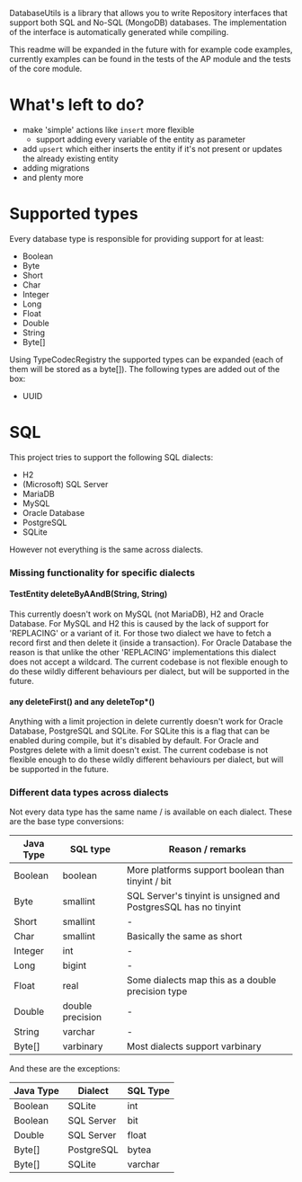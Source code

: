 DatabaseUtils is a library that allows you to write Repository interfaces that support both SQL and No-SQL (MongoDB) databases.
The implementation of the interface is automatically generated while compiling.

This readme will be expanded in the future with for example code examples,
currently examples can be found in the tests of the AP module and the tests of the core module. 

# What's left to do?
- make 'simple' actions like `insert` more flexible
  - support adding every variable of the entity as parameter
- add `upsert` which either inserts the entity if it's not present or updates the already existing entity
- adding migrations
- and plenty more

# Supported types
Every database type is responsible for providing support for at least:
- Boolean
- Byte
- Short
- Char
- Integer
- Long
- Float
- Double
- String
- Byte[]

Using TypeCodecRegistry the supported types can be expanded (each of them will be stored as a byte[]).
The following types are added out of the box:
- UUID

# SQL

This project tries to support the following SQL dialects:

- H2
- (Microsoft) SQL Server
- MariaDB
- MySQL
- Oracle Database
- PostgreSQL
- SQLite

However not everything is the same across dialects.

### Missing functionality for specific dialects

#### TestEntity deleteByAAndB(String, String)
This currently doesn't work on MySQL (not MariaDB), H2 and Oracle Database.
For MySQL and H2 this is caused by the lack of support for 'REPLACING' or a variant of it.
For those two dialect we have to fetch a record first and then delete it (inside a transaction).
For Oracle Database the reason is that unlike the other 'REPLACING' implementations this dialect
does not accept a wildcard.
The current codebase is not flexible enough to do these wildly different behaviours per dialect, 
but will be supported in the future.

#### any deleteFirst() and any deleteTop*()
Anything with a limit projection in delete currently doesn't work for Oracle Database, PostgreSQL and SQLite.
For SQLite this is a flag that can be enabled during compile, but it's disabled by default.
For Oracle and Postgres delete with a limit doesn't exist.
The current codebase is not flexible enough to do these wildly different behaviours per dialect,
but will be supported in the future.

### Different data types across dialects
Not every data type has the same name / is available on each dialect.
These are the base type conversions:

| Java Type | SQL type         | Reason / remarks                                                |
|-----------|------------------|-----------------------------------------------------------------|
| Boolean   | boolean          | More platforms support boolean than tinyint / bit               |
| Byte      | smallint         | SQL Server's tinyint is unsigned and PostgresSQL has no tinyint |
| Short     | smallint         | -                                                               |
| Char      | smallint         | Basically the same as short                                     |
| Integer   | int              | -                                                               |
| Long      | bigint           | -                                                               |
| Float     | real             | Some dialects map this as a double precision type               |
| Double    | double precision | -                                                               |
| String    | varchar          | -                                                               |
| Byte[]    | varbinary        | Most dialects support varbinary                                 |

And these are the exceptions:

| Java Type | Dialect    | SQL Type |
|-----------|------------|----------|
| Boolean   | SQLite     | int      |
| Boolean   | SQL Server | bit      |
| Double    | SQL Server | float    |
| Byte[]    | PostgreSQL | bytea    |
| Byte[]    | SQLite     | varchar  |